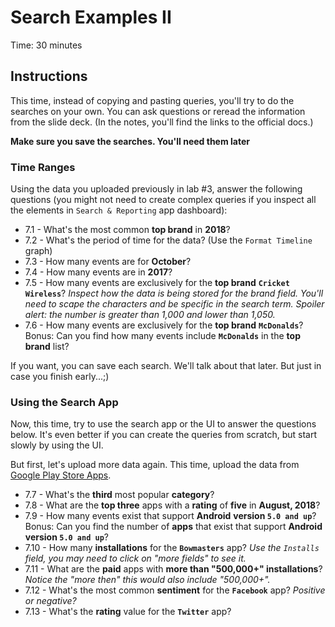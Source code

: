 # Search Examples II
Time: 30 minutes

## Instructions
This time, instead of copying and pasting queries, you'll try to do the searches on your own. You can ask questions or reread the information from the slide deck. (In the notes, you'll find the links to the official docs.)

**Make sure you save the searches. You'll need them later**

### Time Ranges
Using the data you uploaded previously in lab #3, answer the following questions (you might not need to create complex queries if you inspect all the elements in `Search & Reporting` app dashboard):

- 7.1 - What's the most common __top brand__ in __2018__?
- 7.2 - What's the period of time for the data? (Use the `Format Timeline` graph)
- 7.3 - How many events are for __October__?
- 7.4 - How many events are in __2017__?
- 7.5 - How many events are exclusively for the __top brand__ __`Cricket Wireless`__? _Inspect how the data is being stored for the brand field. You'll need to scape the characters and be specific in the search term. Spoiler alert: the number is greater than 1,000 and lower than 1,050._
- 7.6 - How many events are exclusively for the __top brand__ __`McDonalds`__? Bonus: Can you find how many events include __`McDonalds`__ in the __top brand__ list?

If you want, you can save each search. We'll talk about that later. But just in case you finish early...;)

### Using the Search App
Now, this time, try to use the search app or the UI to answer the questions below. It's even better if you can create the queries from scratch, but start slowly by using the UI.

But first, let's upload more data again. This time, upload the data from [Google Play Store Apps](../data/google-play-store-apps.zip).

- 7.7 - What's the __third__ most popular __category__?
- 7.8 - What are the __top three__ apps with a __rating__ of __five__ in __August, 2018__?
- 7.9 - How many events exist that support __Android__ __version `5.0 and up`__?  Bonus: Can you find the number of __apps__ that exist that support __Android__ __version `5.0 and up`__?
- 7.10 - How many __installations__ for the __`Bowmasters`__ app? _Use the `Installs` field, you may need to click on "more fields" to see it._
- 7.11 - What are the __paid__ apps with __more than "500,000+" installations__? _Notice the "more then" this would also include "500,000+"._
- 7.12 - What's the most common __sentiment__ for the __`Facebook`__ app? _Positive or negative?_
- 7.13 - What's the __rating__ value for the __`Twitter`__ app?
